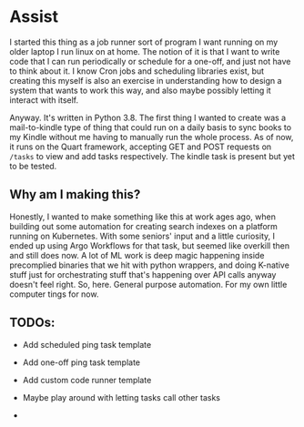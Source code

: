 # Assist
I started this thing as a job runner sort of program I want running on my older laptop I run linux on at home. The notion of it is that I want to write code that I can run periodically or schedule for a one-off, and just not have to think about it. I know Cron jobs and scheduling libraries exist, but creating this myself is also an exercise in understanding how to design a system that wants to work this way, and also maybe possibly letting it interact with itself.

Anyway. It's written in Python 3.8. The first thing I wanted to create was a mail-to-kindle type of thing that could run on a daily basis to sync books to my Kindle without me having to manually run the whole process. As of now, it runs on the Quart framework, accepting GET and POST requests on `/tasks` to view and add tasks respectively. The kindle task is present but yet to be tested.

## Why am I making this?
Honestly, I wanted to make something like this at work ages ago, when building out some automation for creating search indexes on a platform running on Kubernetes. With some seniors' input and a little curiosity, I ended up using Argo Workflows for that task, but seemed like overkill then and still does now. A lot of ML work is deep magic happening inside precomplied binaries that we hit with python wrappers, and doing K-native stuff just for orchestrating stuff that's happening over API calls anyway doesn't feel right. So, here. General purpose automation. For my own little computer tings for now.

## TODOs:
- Add scheduled ping task template

- Add one-off ping task template

- Add custom code runner template

- Maybe play around with letting tasks call other tasks

- 